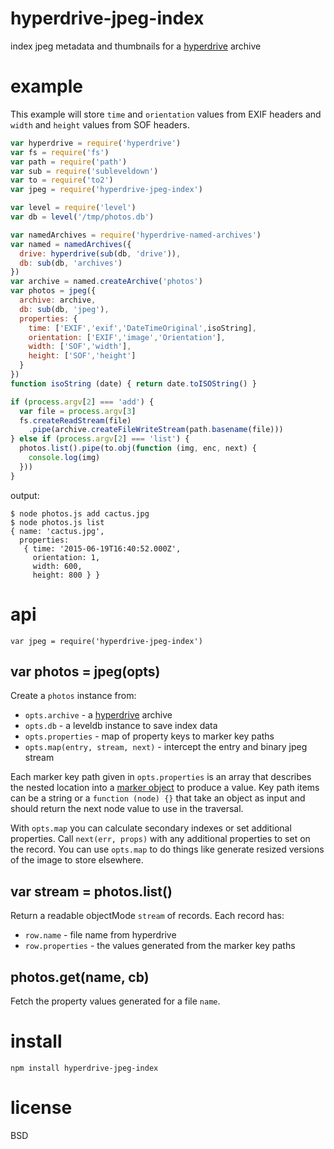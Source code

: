 # hyperdrive-jpeg-index

index jpeg metadata and thumbnails for a [hyperdrive][1] archive

# example

This example will store `time` and `orientation` values from EXIF headers and
`width` and `height` values from SOF headers.

``` js
var hyperdrive = require('hyperdrive')
var fs = require('fs')
var path = require('path')
var sub = require('subleveldown')
var to = require('to2')
var jpeg = require('hyperdrive-jpeg-index')

var level = require('level')
var db = level('/tmp/photos.db')

var namedArchives = require('hyperdrive-named-archives')
var named = namedArchives({
  drive: hyperdrive(sub(db, 'drive')),
  db: sub(db, 'archives')
})
var archive = named.createArchive('photos')
var photos = jpeg({
  archive: archive,
  db: sub(db, 'jpeg'),
  properties: {
    time: ['EXIF','exif','DateTimeOriginal',isoString],
    orientation: ['EXIF','image','Orientation'],
    width: ['SOF','width'],
    height: ['SOF','height']
  }
})
function isoString (date) { return date.toISOString() }

if (process.argv[2] === 'add') {
  var file = process.argv[3]
  fs.createReadStream(file)
    .pipe(archive.createFileWriteStream(path.basename(file)))
} else if (process.argv[2] === 'list') {
  photos.list().pipe(to.obj(function (img, enc, next) {
    console.log(img)
  }))
}
```

output:

```
$ node photos.js add cactus.jpg
$ node photos.js list
{ name: 'cactus.jpg',
  properties: 
   { time: '2015-06-19T16:40:52.000Z',
     orientation: 1,
     width: 600,
     height: 800 } }
```

# api

```
var jpeg = require('hyperdrive-jpeg-index')
```

## var photos = jpeg(opts)

Create a `photos` instance from:

* `opts.archive` - a [hyperdrive][1] archive
* `opts.db` - a leveldb instance to save index data
* `opts.properties` - map of property keys to marker key paths
* `opts.map(entry, stream, next)` - intercept the entry and binary jpeg stream

Each marker key path given in `opts.properties` is an array that describes the
nested location into a [marker object][2] to produce a value. Key path items can
be a string or a `function (node) {}` that take an object as input and should
return the next node value to use in the traversal.

With `opts.map` you can calculate secondary indexes or set additional
properties. Call `next(err, props)` with any additional properties to set on the
record. You can use `opts.map` to do things like generate resized versions of
the image to store elsewhere.

## var stream = photos.list()

Return a readable objectMode `stream` of records. Each record has:

* `row.name` - file name from hyperdrive
* `row.properties` - the values generated from the marker key paths

## photos.get(name, cb)

Fetch the property values generated for a file `name`.

# install

```
npm install hyperdrive-jpeg-index
```

# license

BSD

[1]: https://npmjs.com/package/hyperdrive
[2]: https://npmjs.com/package/jpeg-marker-stream
